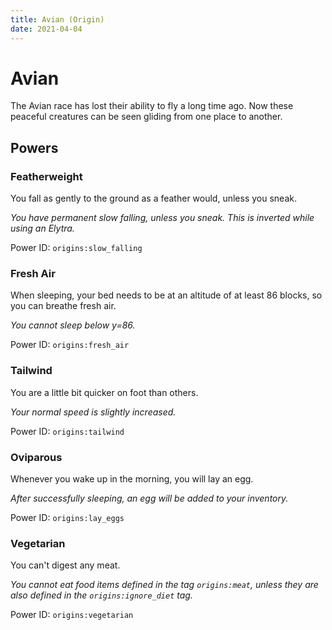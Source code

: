 ```yaml
---
title: Avian (Origin)
date: 2021-04-04
---
```

# Avian

The Avian race has lost their ability to fly a long time ago. Now these peaceful creatures can be seen gliding from one place to another.

## Powers

### Featherweight
You fall as gently to the ground as a feather would, unless you sneak.

_You have permanent slow falling, unless you sneak. This is inverted while using an Elytra._

Power ID: `origins:slow_falling`

### Fresh Air
When sleeping, your bed needs to be at an altitude of at least 86 blocks, so you can breathe fresh air.

_You cannot sleep below y=86._

Power ID: `origins:fresh_air`

### Tailwind
You are a little bit quicker on foot than others.

_Your normal speed is slightly increased._

Power ID: `origins:tailwind`

### Oviparous
Whenever you wake up in the morning, you will lay an egg.

_After successfully sleeping, an egg will be added to your inventory._

Power ID: `origins:lay_eggs`

### Vegetarian
You can't digest any meat.

_You cannot eat food items defined in the tag `origins:meat`, unless they are also defined in the `origins:ignore_diet` tag._

Power ID: `origins:vegetarian`

